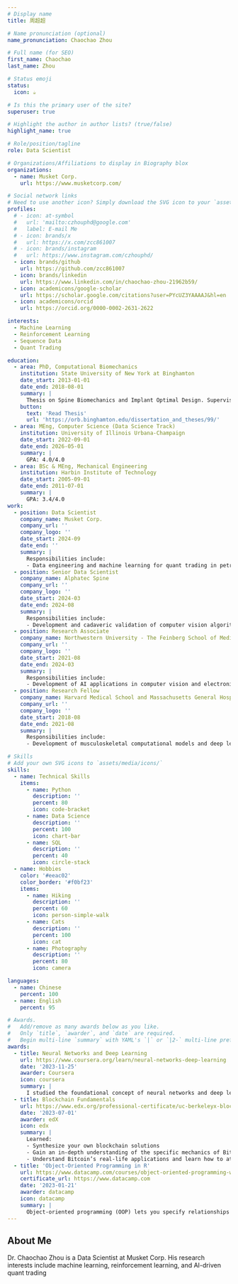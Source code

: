 ```yaml
---
# Display name
title: 周超超

# Name pronunciation (optional)
name_pronunciation: Chaochao Zhou

# Full name (for SEO)
first_name: Chaochao
last_name: Zhou

# Status emoji
status:
  icon: ☕️

# Is this the primary user of the site?
superuser: true

# Highlight the author in author lists? (true/false)
highlight_name: true

# Role/position/tagline
role: Data Scientist

# Organizations/Affiliations to display in Biography blox
organizations:
  - name: Musket Corp.
    url: https://www.musketcorp.com/

# Social network links
# Need to use another icon? Simply download the SVG icon to your `assets/media/icons/` folder.
profiles:
  # - icon: at-symbol
  #   url: 'mailto:czhouphd@google.com'
  #   label: E-mail Me
  # - icon: brands/x
  #   url: https://x.com/zcc861007
  # - icon: brands/instagram
  #   url: https://www.instagram.com/czhouphd/
  - icon: brands/github
    url: https://github.com/zcc861007
  - icon: brands/linkedin
    url: https://www.linkedin.com/in/chaochao-zhou-21962b59/
  - icon: academicons/google-scholar
    url: https://scholar.google.com/citations?user=PYcUZ3YAAAAJ&hl=en
  - icon: academicons/orcid
    url: https://orcid.org/0000-0002-2631-2622

interests:
  - Machine Learning
  - Reinforcement Learning
  - Sequence Data
  - Quant Trading

education:
  - area: PhD, Computational Biomechanics
    institution: State University of New York at Binghamton
    date_start: 2013-01-01
    date_end: 2018-08-01
    summary: |
      Thesis on Spine Biomechanics and Implant Optimal Design. Supervised by Dr. Ryan Willing (https://www.eng.uwo.ca/mechanical//faculty/willing_r/index.html).
    button:
      text: 'Read Thesis'
      url: 'https://orb.binghamton.edu/dissertation_and_theses/99/'
  - area: MEng, Computer Science (Data Science Track)
    institution: University of Illinois Urbana-Champaign
    date_start: 2022-09-01
    date_end: 2026-05-01
    summary: |
      GPA: 4.0/4.0
  - area: BSc & MEng, Mechanical Engineering
    institution: Harbin Institute of Technology
    date_start: 2005-09-01
    date_end: 2011-07-01
    summary: |
      GPA: 3.4/4.0
work:
  - position: Data Scientist
    company_name: Musket Corp.
    company_url: ''
    company_logo: ''
    date_start: 2024-09
    date_end: ''
    summary: |
      Responsibilities include:
      - Data engineering and machine learning for quant trading in petroleum commodities, involving analysis of market fundamentals, real-time tracking of global oil vessels, and development of predictive models and AI-driven trading strategies.
  - position: Senior Data Scientist
    company_name: Alphatec Spine
    company_url: ''
    company_logo: ''
    date_start: 2024-03
    date_end: 2024-08
    summary: |
      Responsibilities include:
      - Development and cadaveric validation of computer vision algorithms focused on 3D-2D (CT-Fluoro) image co-registration for surgical navigation
  - position: Research Associate
    company_name: Northwestern University - The Feinberg School of Medicine
    company_url: ''
    company_logo: ''
    date_start: 2021-08
    date_end: 2024-03
    summary: |
      Responsibilities include:
      - Development of AI applications in computer vision and electronic health records for neurointerventional image processing and stroke outcome prediction.
  - position: Research Fellow
    company_name: Harvard Medical School and Massachusetts General Hospital
    company_url: ''
    company_logo: ''
    date_start: 2018-08
    date_end: 2021-08
    summary: |
      Responsibilities include:
      - Development of musculoskeletal computational models and deep learning-based 3D/2D image registration to investigate in vivo kinematics and biomechanics of human spine and knee joints.

# Skills
# Add your own SVG icons to `assets/media/icons/`
skills:
  - name: Technical Skills
    items:
      - name: Python
        description: ''
        percent: 80
        icon: code-bracket
      - name: Data Science
        description: '' 
        percent: 100
        icon: chart-bar
      - name: SQL
        description: ''
        percent: 40
        icon: circle-stack
  - name: Hobbies
    color: '#eeac02'
    color_border: '#f0bf23'
    items:
      - name: Hiking
        description: ''
        percent: 60
        icon: person-simple-walk
      - name: Cats
        description: ''
        percent: 100
        icon: cat
      - name: Photography
        description: ''
        percent: 80
        icon: camera

languages:
  - name: Chinese
    percent: 100
  - name: English
    percent: 95

# Awards.
#   Add/remove as many awards below as you like.
#   Only `title`, `awarder`, and `date` are required.
#   Begin multi-line `summary` with YAML's `|` or `|2-` multi-line prefix and indent 2 spaces below.
awards:
  - title: Neural Networks and Deep Learning
    url: https://www.coursera.org/learn/neural-networks-deep-learning
    date: '2023-11-25'
    awarder: Coursera
    icon: coursera
    summary: |
      I studied the foundational concept of neural networks and deep learning. By the end, I was familiar with the significant technological trends driving the rise of deep learning; build, train, and apply fully connected deep neural networks; implement efficient (vectorized) neural networks; identify key parameters in a neural network’s architecture; and apply deep learning to your own applications.
  - title: Blockchain Fundamentals
    url: https://www.edx.org/professional-certificate/uc-berkeleyx-blockchain-fundamentals
    date: '2023-07-01'
    awarder: edX
    icon: edx
    summary: |
      Learned:
      - Synthesize your own blockchain solutions
      - Gain an in-depth understanding of the specific mechanics of Bitcoin
      - Understand Bitcoin’s real-life applications and learn how to attack and destroy Bitcoin, Ethereum, smart contracts and Dapps, and alternatives to Bitcoin’s Proof-of-Work consensus algorithm
  - title: 'Object-Oriented Programming in R'
    url: https://www.datacamp.com/courses/object-oriented-programming-with-s3-and-r6-in-r
    certificate_url: https://www.datacamp.com
    date: '2023-01-21'
    awarder: datacamp
    icon: datacamp
    summary: |
      Object-oriented programming (OOP) lets you specify relationships between functions and the objects that they can act on, helping you manage complexity in your code. This is an intermediate level course, providing an introduction to OOP, using the S3 and R6 systems. S3 is a great day-to-day R programming tool that simplifies some of the functions that you write. R6 is especially useful for industry-specific analyses, working with web APIs, and building GUIs.
---
```


## About Me

Dr. Chaochao Zhou is a Data Scientist at Musket Corp. His research interests include machine learning, reinforcement learning, and AI-driven quant trading 
